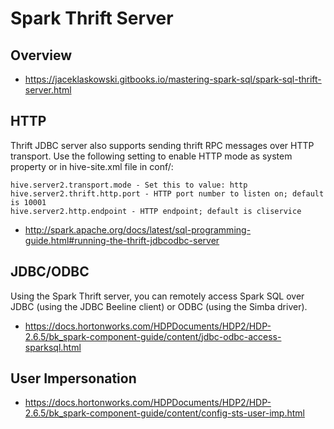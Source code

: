 # Spark Thrift Server
## Overview

* https://jaceklaskowski.gitbooks.io/mastering-spark-sql/spark-sql-thrift-server.html

## HTTP
Thrift JDBC server also supports sending thrift RPC messages over HTTP transport. Use the following setting to enable HTTP mode as system property or in hive-site.xml file in conf/:

```
hive.server2.transport.mode - Set this to value: http
hive.server2.thrift.http.port - HTTP port number to listen on; default is 10001
hive.server2.http.endpoint - HTTP endpoint; default is cliservice
```

* http://spark.apache.org/docs/latest/sql-programming-guide.html#running-the-thrift-jdbcodbc-server

## JDBC/ODBC
Using the Spark Thrift server, you can remotely access Spark SQL over JDBC (using the JDBC Beeline client) or ODBC (using the Simba driver).

* https://docs.hortonworks.com/HDPDocuments/HDP2/HDP-2.6.5/bk_spark-component-guide/content/jdbc-odbc-access-sparksql.html

## User Impersonation

* https://docs.hortonworks.com/HDPDocuments/HDP2/HDP-2.6.5/bk_spark-component-guide/content/config-sts-user-imp.html
